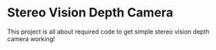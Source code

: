 # Stereo Vision Depth Camera
This project is all about required code to get simple stereo vision depth camera working!
